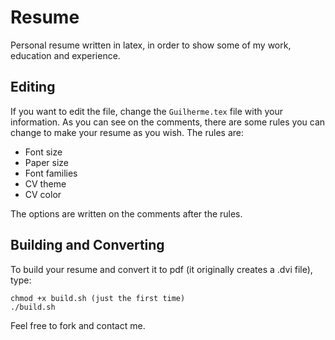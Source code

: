 # Resume
Personal resume written in latex, in order to show some of my work, education and experience.

## Editing
If you want to edit the file, change the ```Guilherme.tex``` file with your information. As you can see on the comments, there are
some rules you can change to make your resume as you wish. The rules are:

- Font size
- Paper size
- Font families
- CV theme
- CV color

The options are written on the comments after the rules.

## Building and Converting
To build your resume and convert it to pdf (it originally creates a .dvi file), type:

```
chmod +x build.sh (just the first time)
./build.sh
```

Feel free to fork and contact me.
